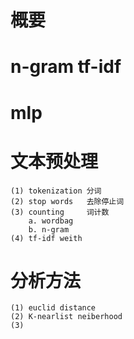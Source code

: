 # 概要

# n-gram tf-idf

# mlp

#   文本预处理
    (1) tokenization 分词
    (2) stop words   去除停止词
    (3) counting     词计数
        a. wordbag  
        b. n-gram
    (4) tf-idf weith 
#   分析方法
    (1) euclid distance
    (2) K-nearlist neiberhood
    (3) 